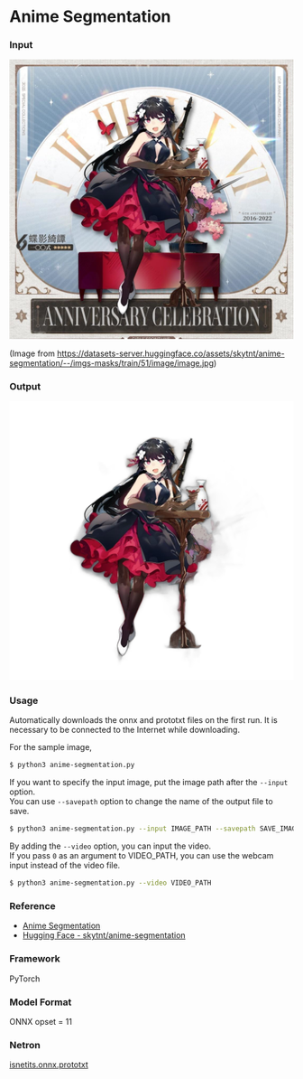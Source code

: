 # Anime Segmentation

### Input

![input_image](demo.png)  

(Image from https://datasets-server.huggingface.co/assets/skytnt/anime-segmentation/--/imgs-masks/train/51/image/image.jpg)

### Output
![output_image](output.png)

### Usage

Automatically downloads the onnx and prototxt files on the first run.
It is necessary to be connected to the Internet while downloading.

For the sample image,
``` bash
$ python3 anime-segmentation.py
```

If you want to specify the input image, put the image path after the `--input` option.  
You can use `--savepath` option to change the name of the output file to save.
```bash
$ python3 anime-segmentation.py --input IMAGE_PATH --savepath SAVE_IMAGE_PATH
```

By adding the `--video` option, you can input the video.   
If you pass `0` as an argument to VIDEO_PATH, you can use the webcam input instead of the video file.
```bash
$ python3 anime-segmentation.py --video VIDEO_PATH
```

### Reference

- [Anime Segmentation](https://github.com/SkyTNT/anime-segmentation)
- [Hugging Face - skytnt/anime-segmentation](https://huggingface.co/datasets/skytnt/anime-segmentation)

### Framework

PyTorch

### Model Format

ONNX opset = 11

### Netron

[isnetits.onnx.prototxt](https://netron.app/?url=https://storage.googleapis.com/ailia-models/anime-segmentation/isnetits.onnx.prototxt)
